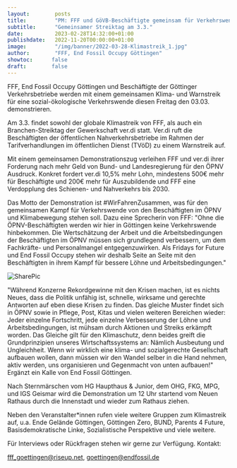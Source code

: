 ```yaml
---
layout:        posts
title:         "PM: FFF und GöVB-Beschäftigte gemeinsam für Verkehrswende"
subtitle:      "Gemeinsamer Streiktag am 3.3."
date:          2023-02-28T14:32:00+01:00
publishdate:   2022-11-20T00:00:00+01:00
image:         "/img/banner/2022-03-28-Klimastreik_1.jpg"
author:        "FFF, End Fossil Occupy Göttingen"
showtoc:      false
draft:        false
---
```



FFF, End Fossil Occupy Göttingen und Beschäftigte der Göttinger
Verkehrsbetriebe werden mit einem gemeinsamen Klima- und Warnstreik  für
eine sozial-ökologische Verkehrswende diesen Freitag den 03.03.
demonstrieren.

Am 3.3. findet sowohl der globale Klimastreik von FFF, als auch ein
Branchen-Streiktag der Gewerkschaft ver.di statt. Ver.di ruft die
Beschäftigten der öffentlichen Nahverkehrsbetriebe im Rahmen der
Tarifverhandlungen im öffentlichen Dienst (TVöD) zu einem Warnstreik
auf.

Mit einem gemeinsamen Demonstrationszug verleihen FFF und ver.di ihrer
Forderung nach mehr Geld von Bund- und Landesregierung für den ÖPNV
Ausdruck. Konkret fordert ver.di 10,5% mehr Lohn, mindestens 500€ mehr
für Beschäftigte und 200€ mehr für Auszubildende und FFF eine
Verdopplung des Schienen- und Nahverkehrs bis 2030.

Das Motto der Demonstration ist #WirFahrenZusammen, was für den
gemeinsamen Kampf für Verkehrswende von den Beschäftigten im ÖPNV und
Klimabewegung stehen soll. Dazu eine Sprecherin von FFF: "Ohne die
ÖPNV-Beschäftigten werden wir hier in Göttingen keine Verkehrswende
hinbekommen. Die Wertschätzung der Arbeit und die Arbeitsbedingungen der
Beschäftigten im ÖPNV müssen sich grundlegend verbessern, um dem
Fachkräfte- und Personalmangel entgegenzuwirken. Als Fridays for Future
und End Fossil Occupy stehen wir deshalb Seite an Seite mit den
Beschäftigten in ihrem Kampf für bessere Löhne und Arbeitsbedingungen."

![SharePic](/img/event/2023-03-03-Sharepic_Klimastreik.png)

"Während Konzerne Rekordgewinne mit den Krisen machen, ist es nichts
Neues, dass die Politik unfähig ist, schnelle, wirksame und gerechte
Antworten auf eben diese Krisen zu finden. Das gleiche Muster findet
sich in ÖPNV sowie in Pflege, Post, Kitas und vielen weiteren Bereichen
wieder: Jeder einzelne Fortschritt, jede einzelne Verbesserung der Löhne
und Arbeitsbedingungen, ist mühsam durch Aktionen und Streiks erkämpft
worden. Das Gleiche gilt für den Klimaschutz, denn beides greift die
Grundprinzipien unseres Wirtschaftssystems an: Nämlich Ausbeutung und
Ungleichheit. Wenn wir wirklich eine klima- und sozialgerechte
Gesellschaft aufbauen wollen, dann müssen wir den Wandel selber in die
Hand nehmen, aktiv werden, uns organisieren und Gegenmacht von unten
aufbauen!" Ergänzt ein Kalle von End Fossil Göttingen.

Nach Sternmärschen vom HG Haupthaus & Junior, dem OHG, FKG, MPG, und IGS
Geismar wird die Demonstration um 12 Uhr startend vom Neuen Rathaus
durch die Innenstadt und wieder zum Rathaus ziehen.

Neben den Veranstalter\*innen rufen viele weitere Gruppen zum Klimastreik
auf, u.a. Ende Gelände Göttingen, Göttingen Zero, BUND, Parents 4
Future, Basisdemokratische Linke, Sozialistische Perspektive und viele
weitere.

Für Interviews oder Rückfragen stehen wir gerne zur Verfügung.
Kontakt:

fff_goettingen@riseup.net, 
goettingen@endfossil.de

